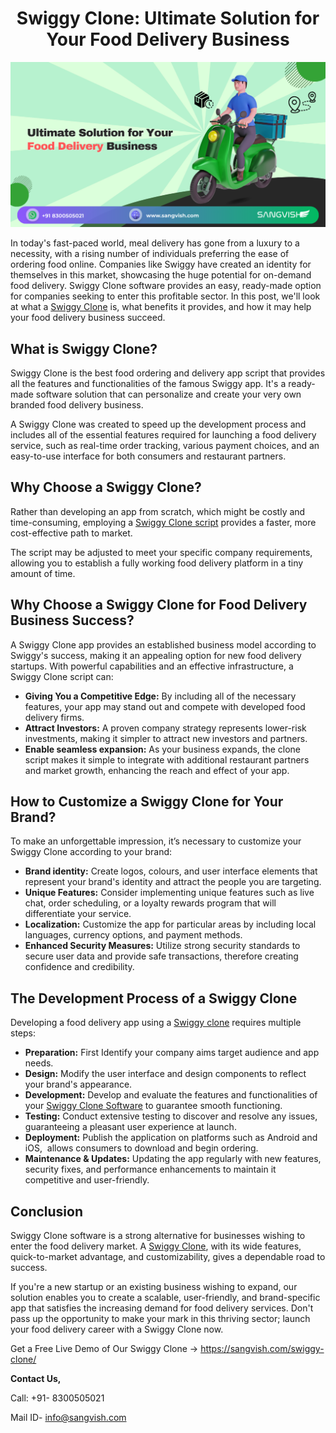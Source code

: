 <h1 align="center"> Swiggy Clone: Ultimate Solution for Your Food Delivery Business </h1>

<div class="Box-sc-g0xbh4-0 iIZCet"><img alt=“swiggyclone.png" src="https://github.com/sangvishtechnologies/swiggy-clone/blob/main/images/swiggy-clone.png" data-hpc="true" class="Box-sc-g0xbh4-0 kzRgrI"></div> 

In today's fast-paced world, meal delivery has gone from a luxury to a necessity, with a rising number of individuals preferring the ease of ordering food online. Companies like Swiggy have created an identity for themselves in this market, showcasing the huge potential for on-demand food delivery. Swiggy Clone software provides an easy, ready-made option for companies seeking to enter this profitable sector. In this post, we'll look at what a [Swiggy Clone](https://sangvish.com/swiggy-clone/) is, what benefits it provides, and how it may help your food delivery business succeed.

## What is Swiggy Clone?
Swiggy Clone is the best food ordering and delivery app script that provides all the features and functionalities of the famous Swiggy app. It's a ready-made software solution that can personalize and create your very own branded food delivery business. 

A Swiggy Clone was created to speed up the development process and includes all of the essential features required for launching a food delivery service, such as real-time order tracking, various payment choices, and an easy-to-use interface for both consumers and restaurant partners.
## Why Choose a Swiggy Clone? 
Rather than developing an app from scratch, which might be costly and time-consuming, employing a [Swiggy Clone script](https://sangvish.com/swiggy-clone/) provides a faster, more cost-effective path to market. 

The script may be adjusted to meet your specific company requirements, allowing you to establish a fully working food delivery platform in a tiny amount of time.
## Why Choose a Swiggy Clone for Food Delivery Business Success?
A Swiggy Clone app provides an established business model according to Swiggy's success, making it an appealing option for new food delivery startups. With powerful capabilities and an effective infrastructure, a Swiggy Clone script can:
* **Giving You a Competitive Edge:**
By including all of the necessary features, your app may stand out and compete with developed food delivery firms.
* **Attract Investors:**
A proven company strategy represents lower-risk investments, making it simpler to attract new investors and partners.
* **Enable seamless expansion:** 
As your business expands, the clone script makes it simple to integrate with additional restaurant partners and market growth, enhancing the reach and effect of your app.
## How to Customize a Swiggy Clone for Your Brand? 
To make an unforgettable impression, it’s necessary to customize your Swiggy Clone according to your brand:
* **Brand identity:**
Create logos, colours, and user interface elements that represent your brand's identity and attract the people you are targeting.
* **Unique Features:** 
Consider implementing unique features such as live chat, order scheduling, or a loyalty rewards program that will differentiate your service.
* **Localization:** 
Customize the app for particular areas by including local languages, currency options, and payment methods.
* **Enhanced Security Measures:**
Utilize strong security standards to secure user data and provide safe transactions, therefore creating confidence and credibility.
## The Development Process of a Swiggy Clone
Developing a food delivery app using a [Swiggy clone](https://sangvish.com/swiggy-clone/) requires multiple steps:
* **Preparation:** 
First Identify your company aims target audience and app needs.
* **Design:** 
Modify the user interface and design components to reflect your brand's appearance.
* **Development:** 
Develop and evaluate the features and functionalities of your [Swiggy Clone Software](https://sangvish.com/swiggy-clone/) to guarantee smooth functioning.
* **Testing:** 
Conduct extensive testing to discover and resolve any issues, guaranteeing a pleasant user experience at launch.
* **Deployment:** 
Publish the application on platforms such as Android and iOS,  allows consumers to download and begin ordering.
* **Maintenance & Updates:** 
Updating the app regularly with new features, security fixes, and performance enhancements to maintain it competitive and user-friendly.
## Conclusion
Swiggy Clone software is a strong alternative for businesses wishing to enter the food delivery market. A [Swiggy Clone](https://sangvish.com/swiggy-clone/), with its wide features, quick-to-market advantage, and customizability, gives a dependable road to success. 

If you're a new startup or an existing business wishing to expand, our solution enables you to create a scalable, user-friendly, and brand-specific app that satisfies the increasing demand for food delivery services. Don't pass up the opportunity to make your mark in this thriving sector; launch your food delivery career with a Swiggy Clone now.

Get a Free Live Demo of Our Swiggy Clone -> https://sangvish.com/swiggy-clone/

**Contact Us,**

Call: +91- 8300505021

Mail ID- info@sangvish.com
